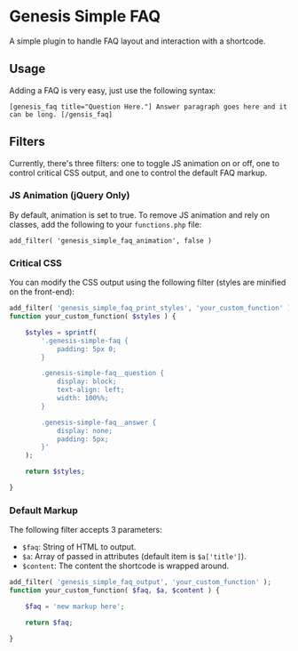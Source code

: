 # Genesis Simple FAQ
A simple plugin to handle FAQ layout and interaction with a shortcode.

## Usage
Adding a FAQ is very easy, just use the following syntax:

`[genesis_faq title="Question Here."]
Answer paragraph goes here and it can be long.
[/gensis_faq]`

## Filters
Currently, there's three filters: one to toggle JS animation on or off, one to control critical CSS output, and one to control the default FAQ markup.

### JS Animation (jQuery Only)
By default, animation is set to true. To remove JS animation and rely on classes, add the following to your `functions.php` file:

`add_filter( 'genesis_simple_faq_animation', false )`

### Critical CSS
You can modify the CSS output using the following filter (styles are minified on the front-end):

```php
add_filter( 'genesis_simple_faq_print_styles', 'your_custom_function' );
function your_custom_function( $styles ) {

	$styles = sprintf(
		'.genesis-simple-faq {
			padding: 5px 0;
		}

		.genesis-simple-faq__question {
			display: block;
			text-align: left;
			width: 100%%;
		}

		.genesis-simple-faq__answer {
			display: none;
			padding: 5px;
		}'
	);

	return $styles;

}
```

### Default Markup
The following filter accepts 3 parameters:
- `$faq`: String of HTML to output.
- `$a`: Array of passed in attributes (default item is `$a['title']`).
- `$content`: The content the shortcode is wrapped around.
```php
add_filter( 'genesis_simple_faq_output', 'your_custom_function' );
function your_custom_function( $faq, $a, $content ) {

	$faq = 'new markup here';

	return $faq;

}
```
